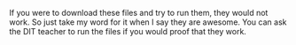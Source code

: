 If you were to download these files and try to run them, they would not work. So just take my word for it when I say they are awesome. 
You can ask the DIT teacher to run the files if you would proof that they work. 
